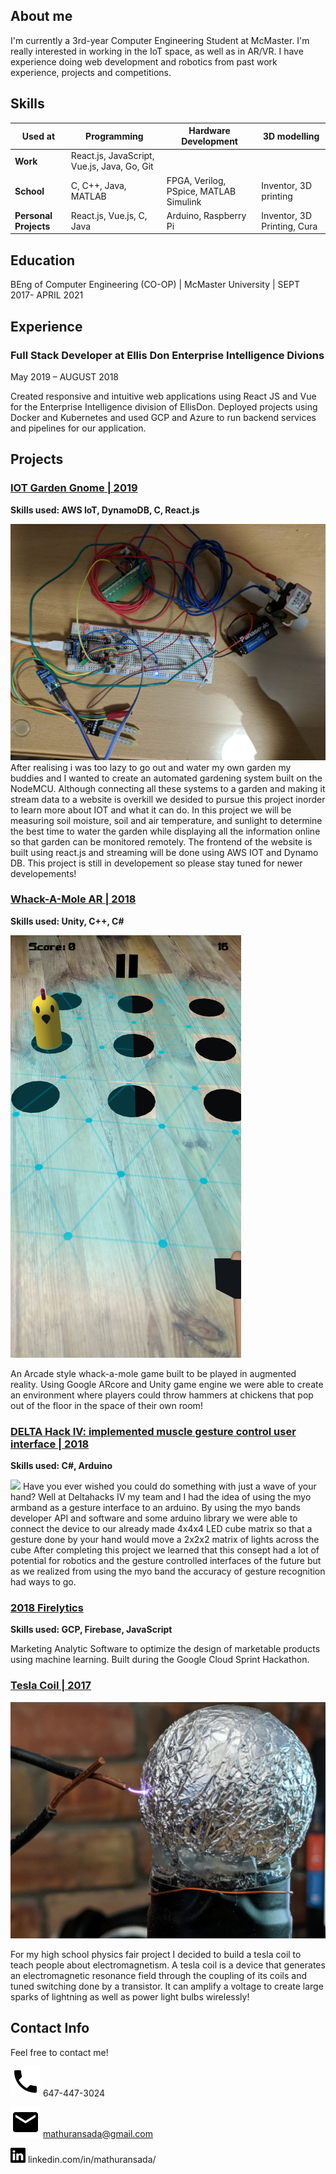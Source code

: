 ## About me
I'm currently a 3rd-year Computer Engineering Student at McMaster. I'm really interested in working in the IoT space, as well as in AR/VR. I have experience doing web development and robotics from past work experience, projects and competitions. 
 

## Skills

| Used at | Programming | Hardware Development |3D modelling |
| ------- | ----------- | -------------------- | ------------ |
| **Work** |React.js, JavaScript, Vue.js, Java, Go, Git|
| **School** | C, C++, Java,  MATLAB | FPGA, Verilog, PSpice, MATLAB Simulink | Inventor, 3D printing |
| **Personal Projects** | React.js, Vue.js, C, Java | Arduino, Raspberry Pi | Inventor, 3D Printing, Cura |

## Education
BEng of Computer Engineering (CO-OP) | McMaster University | SEPT 2017- APRIL 2021

## Experience

### Full Stack Developer at Ellis Don Enterprise Intelligence Divions

May 2019 – AUGUST 2018

Created responsive and intuitive web applications using React JS and Vue for the Enterprise Intelligence division of EllisDon. Deployed projects using Docker and Kubernetes and used GCP and Azure to run backend services and pipelines for our application.

## Projects

### [IOT Garden Gnome | 2019](https://github.com/saamirt/IOT-Garden-Gnome)
**Skills used: AWS IoT, DynamoDB, C, React.js**

![](gnomeProject.jpg)
After realising i was too lazy to go out and water my own garden my buddies and I wanted to create an automated gardening system built on the NodeMCU. Although connecting all these systems to a garden and making it stream data to a website is overkill we desided to pursue this project inorder to learn more about IOT and what it can do. In this project we will be measuring soil moisture, soil and air temperature, and sunlight to determine the best time to water the garden while displaying all the information online so that garden can be monitored remotely. The frontend of the website is built using react.js and streaming will be done using AWS IOT and Dynamo DB. This project is still in developement so please stay tuned for newer developements!

### [Whack-A-Mole AR | 2018](https://github.com/Vithop/Wack-A-Bok) 
**Skills used: Unity, C++, C#**

![](gameField2small.png)

An Arcade style whack-a-mole game built to be played in augmented reality. Using Google ARcore and Unity game engine we were able to create an environment where players could throw hammers at chickens that pop out of the floor in the space of their own room!

### [DELTA Hack IV: implemented muscle gesture control user interface | 2018]()
**Skills used: C#, Arduino**

![](Wearable-BioSensor.gif)
Have you ever wished you could do something with just a wave of your hand? Well at Deltahacks IV my team and I had the idea of using the myo armband as a gesture interface to an arduino. By using the myo bands developer API and software and some arduino library we were able to connect the device to our already made 4x4x4 LED cube matrix so that a gesture done by your hand would move a 2x2x2 matrix of lights across the cube After completing this project we learned that this consept had a lot of potential for robotics and the gesture controlled interfaces of the future but as we realized from using the myo band the accuracy of gesture recognition had ways to go.

### [2018 Firelytics](https://test1-fc794.firebaseapp.com/)
**Skills used: GCP, Firebase, JavaScript**

Marketing Analytic Software to optimize the design of marketable products using machine learning. Built during the Google Cloud Sprint Hackathon.

### [Tesla Coil | 2017]()
![](TeslaCoil.jpg)

For my high school physics fair project I decided to build a tesla coil to teach people about electromagnetism. A tesla coil is a device that generates an electromagnetic resonance field through the coupling of its coils and tuned switching done by a transistor. It can amplify a voltage to create large sparks of lightning as well as power light bulbs wirelessly!

## Contact Info

Feel free to contact me!

![](phone.svg) 647-447-3024

![](email.svg) mathuransada@gmail.com

![](linkedin-logo.png) linkedin.com/in/mathuransada/


